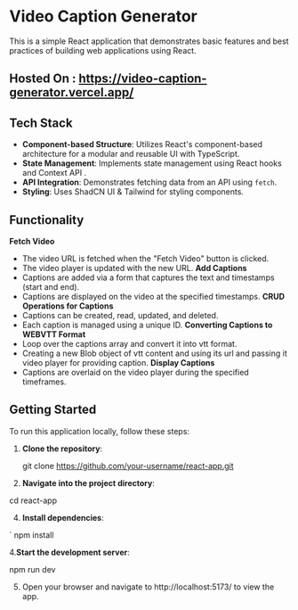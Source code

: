 # Video Caption Generator

This is a simple React application that demonstrates basic features and best practices of building web applications using React.

## Hosted On : https://video-caption-generator.vercel.app/

## Tech Stack
- **Component-based Structure**: Utilizes React's component-based architecture for a modular and reusable UI with TypeScript.
- **State Management**: Implements state management using React hooks and Context API .
- **API Integration**: Demonstrates fetching data from an API using `fetch`.
- **Styling**: Uses ShadCN UI  & Tailwind for styling components.

## Functionality
**Fetch Video**
- The video URL is fetched when the "Fetch Video" button is clicked.
- The video player is updated with the new URL.
**Add Captions**
- Captions are added via a form that captures the text and timestamps (start and end).
- Captions are displayed on the video at the specified timestamps.
**CRUD Operations for Captions**
- Captions can be created, read, updated, and deleted.
- Each caption is managed using a unique ID.
**Converting Captions to WEBVTT Format**
- Loop over the captions array and convert it into vtt format.
- Creating a new Blob object of vtt content and using its url and passing it video player for providing caption.
**Display Captions**
- Captions are overlaid on the video player during the specified timeframes.


## Getting Started

To run this application locally, follow these steps:

1. **Clone the repository**:

   git clone https://github.com/your-username/react-app.git

2. **Navigate into the project directory**:
   
  cd react-app

4. **Install dependencies**:

  `
    npm install

4.**Start the development server**:

  npm run dev

5. Open your browser and navigate to http://localhost:5173/ to view the app.
